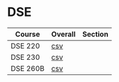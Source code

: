# DSE

| Course | Overall | Section |
| ------ | ------- | ------- |
| DSE 220 | [csv](https://github.com/UCSD-Historical-Enrollment-Data/2024Spring/blob/main/overall/DSE%20220.csv) |  |
| DSE 230 | [csv](https://github.com/UCSD-Historical-Enrollment-Data/2024Spring/blob/main/overall/DSE%20230.csv) |  |
| DSE 260B | [csv](https://github.com/UCSD-Historical-Enrollment-Data/2024Spring/blob/main/overall/DSE%20260B.csv) |  |
